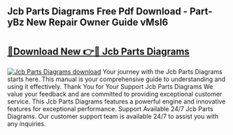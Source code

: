 ## Jcb Parts Diagrams Free Pdf Download - Part-yBz New Repair Owner Guide vMsI6

# <h2><a href="http://dfk3u7d.blite.top/?on=Jcb+Parts+Diagrams">🔗Download New 👉🔴 Jcb Parts Diagrams</a></h2>

[![Jcb Parts Diagrams download](https://i.imgur.com/lujVjoI.png)](http://dfk3u7d.blite.top/?on=Jcb+Parts+Diagrams)
Your journey with the Jcb Parts Diagrams starts here. This manual is your comprehensive guide to understanding and using it effectively. Thank You for Your Support Jcb Parts Diagrams We value your feedback and are committed to providing exceptional customer service. This Jcb Parts Diagrams features a powerful engine and innovative features for exceptional performance. Support Available 24/7 Jcb Parts Diagrams. Our customer support team is available 24/7 to assist you with any inquiries.
